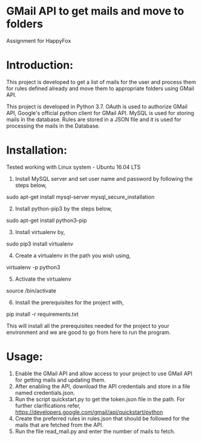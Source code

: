 # GMail API to get mails and move to folders

Assignment for HappyFox

# Introduction:

This project is developed to get a list of mails for the user and process them for rules defined already and move them to appropriate folders using GMail API. 

This project is developed in Python 3.7. OAuth is used to authorize GMail API, Google's official python client for GMail API.
MySQL is used for storing mails in the database. Rules are stored in a JSON file and it is used for processing the mails in the Database. 

# Installation:

Tested working with Linux system - Ubuntu 16.04 LTS

1. Install MySQL server and set user name and password by following the steps below,
  
  sudo apt-get install mysql-server
  mysql_secure_installation

2. Install python-pip3 by the steps below,

  sudo apt-get install python3-pip

3. Install virtualenv by,

  sudo pip3 install virtualenv 

4. Create a virtualenv in the path you wish using,

  virtualenv -p python3 <your environment name> 

5. Activate the virtualenv

  source <your environment name>/bin/activate

6. Install the prerequisites for the project with,

  pip install -r requirements.txt
  
This will install all the prerequisites needed for the project to your environment and we are good to go from here to run the program. 
  
# Usage:

1. Enable the GMail API and allow access to your project to use GMail API for getting mails and updating them.
2. After enabling the API, download the API credentials and store in a file named credentials.json.
3. Run the script quickstart.py to get the token.json file in the path.
  For further clarifications refer, https://developers.google.com/gmail/api/quickstart/python
4. Create the preferred rules in rules.json that should be followed for the mails that are fetched from the API.
5. Run the file read_mail.py and enter the number of mails to fetch.

